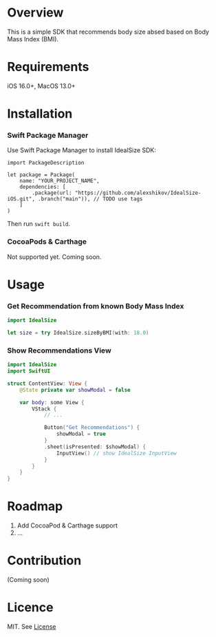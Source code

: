 # Overview

This is a simple SDK that recommends body size absed based on Body Mass Index (BMI).


# Requirements

iOS 16.0+, MacOS 13.0+

# Installation

### Swift Package Manager

Use Swift Package Manager to install IdealSize SDK:

```
import PackageDescription

let package = Package(
    name: "YOUR_PROJECT_NAME",
    dependencies: [
        .package(url: "https://github.com/alexshikov/IdealSize-iOS.git", .branch("main")), // TODO use tags
    ]
)
```

Then run `swift build`.

### CocoaPods & Carthage 

Not supported yet. Coming soon.

# Usage

### Get Recommendation from known Body Mass Index

```swift
import IdealSize

let size = try IdealSize.sizeByBMI(with: 18.0)
```

### Show Recommendations View

```swift
import IdealSize
import SwiftUI

struct ContentView: View {
    @State private var showModal = false

    var body: some View {
        VStack {
            // ... 

            Button("Get Recommendations") {
                showModal = true
            }
            .sheet(isPresented: $showModal) {
                InputView() // show IdealSize InputView
            }
        }
    }
}
```


# Roadmap

1. Add CocoaPod & Carthage support
2. ...

# Contribution

(Coming soon)

# Licence

MIT. See [License](./LICENSE)